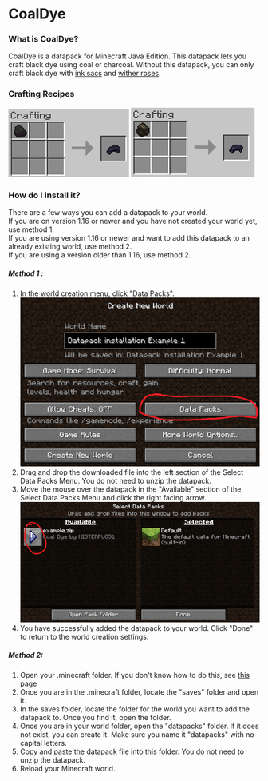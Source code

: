 # CoalDye

### What is CoalDye?
CoalDye is a datapack for Minecraft Java Edition. This datapack lets you craft black dye using coal or charcoal. Without this datapack, you can only craft black dye with [ink sacs](https://minecraft.wiki/w/Ink_Sac) and [wither roses](https://minecraft.wiki/w/Wither_Rose).
### Crafting Recipes
![Crafting black dye using coal](screenshot1.jpg)
![Crafting black dye using charcoal](screenshot2.jpg)
### How do I install it?
There are a few ways you can add a datapack to your world.
<br>
If you are on version 1.16 or newer and you have not created your world yet, use method 1.
<br>
If you are using version 1.16 or newer and want to add this datapack to an already existing world, use method 2.
<br>
If you are using a version older than 1.16, use method 2.
##### Method 1 :
1. In the world creation menu, click "Data Packs".<br>
![Data Packs button](Method1InstallationExampleScreenshot1.PNG)
2. Drag and drop the downloaded file into the left section of the Select Data Packs Menu. You do not need to unzip the datapack.
4. Move the mouse over the datapack in the "Available" section of the Select Data Packs Menu and click the right facing arrow.<br>
![Arrow button](Method1InstallationExampleScreenshot2.PNG)
5. You have successfully added the datapack to your world. Click "Done" to return to the world creation settings.
##### Method 2:
1. Open your .minecraft folder. If you don't know how to do this, see [this page](https://minecraft.fandom.com/wiki/.minecraft#Locating_.minecraft)
2. Once you are in the .minecraft folder, locate the "saves" folder and open it.
3. In the saves folder, locate the folder for the world you want to add the datapack to. Once you find it, open the folder.
4. Once you are in your world folder, open the "datapacks" folder. If it does not exist, you can create it. Make sure you name it "datapacks" with no capital letters.
5. Copy and paste the datapack file into this folder. You do not need to unzip the datapack.
6. Reload your Minecraft world.

